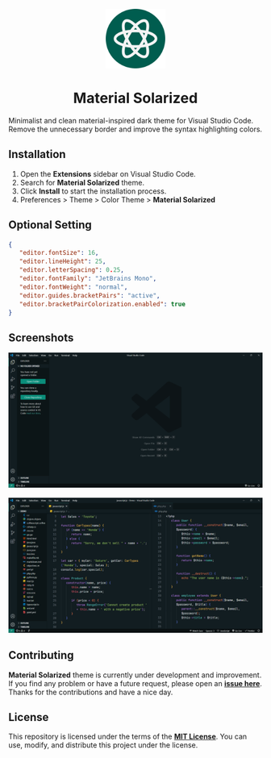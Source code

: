 <p align="center">
    <img src="./assets/logo.png" width="118" height="118">
    <h1 align="center">Material Solarized</h1>
</p>

Minimalist and clean material-inspired dark theme for Visual Studio Code.
Remove the unnecessary border and improve the syntax highlighting colors.

## Installation

1. Open the **Extensions** sidebar on Visual Studio Code.
2. Search for **Material Solarized** theme.
3. Click **Install** to start the installation process.
4. Preferences > Theme > Color Theme > **Material Solarized**

## Optional Setting

```json
{
   "editor.fontSize": 16,
   "editor.lineHeight": 25,
   "editor.letterSpacing": 0.25,
   "editor.fontFamily": "JetBrains Mono",
   "editor.fontWeight": "normal",
   "editor.guides.bracketPairs": "active",
   "editor.bracketPairColorization.enabled": true
}
```

## Screenshots

![Material Solarized Theme](./assets/screenshot-1.png)<br><br>
![Material Solarized Theme](./assets/screenshot-2.png)

## Contributing

**Material Solarized** theme is currently under development and improvement.
If you find any problem or have a future request, please open an
[**issue here**](https://github.com/syahrizaldev/material-solarized/issues).
Thanks for the contributions and have a nice day.

## License

This repository is licensed under the terms of the [**MIT License**](./license).
You can use, modify, and distribute this project under the license.
